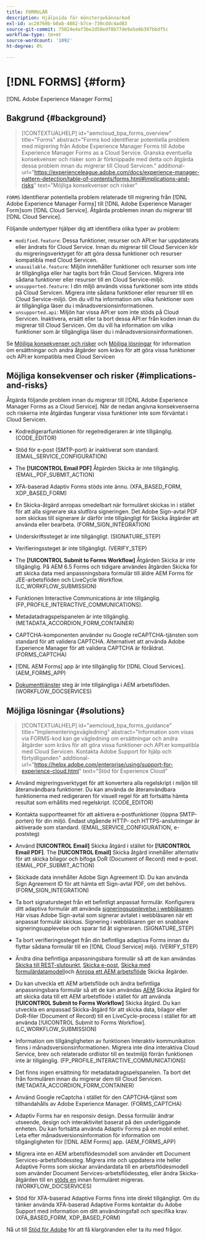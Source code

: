 ```yaml
---
title: FORMULÄR
description: Hjälpsida för mönsteravkännarkod
exl-id: ac28760b-b0ab-4082-b7ce-730cddc4ad83
source-git-commit: 75024e4af3be2d58edf8b77de9a5e6b397bbdf5c
workflow-type: tm+mt
source-wordcount: '1092'
ht-degree: 0%

---
```


# [!DNL FORMS] {#form}

[!DNL Adobe Experience Manager Forms]

## Bakgrund {#background}

>[!CONTEXTUALHELP]
>id="aemcloud_bpa_forms_overview"
>title="Forms"
>abstract="Forms kod identifierar potentiella problem med migrering från Adobe Experience Manager Forms till Adobe Experience Manager Forms as a Cloud Service. Granska eventuella konsekvenser och risker som är förknippade med detta och åtgärda dessa problem innan du migrerar till Cloud Servicen."
>additional-url="https://experienceleague.adobe.com/docs/experience-manager-pattern-detection/table-of-contents/forms.html#implications-and-risks" text="Möjliga konsekvenser och risker"

`FORMS` Identifierar potentiella problem relaterade till migrering från [!DNL Adobe Experience Manager Forms] till [!DNL Adobe Experience Manager Form]som [!DNL Cloud Service]. Åtgärda problemen innan du migrerar till [!DNL Cloud Service].

Följande undertyper hjälper dig att identifiera olika typer av problem:

* `modified.feature`: Dessa funktioner, resurser och API:er har uppdaterats eller ändrats för Cloud Service. Innan du migrerar till Cloud Servicen kör du migreringsverktyget för att göra dessa funktioner och resurser kompatibla med Cloud Servicen.
* `unavailable.feature`: Miljön innehåller funktioner och resurser som inte är tillgängliga eller har tagits bort från Cloud Servicen. Migrera inte sådana funktioner eller resurser till en Cloud Service-miljö.
* `unsupported.feature`: I din miljö används vissa funktioner som inte stöds på Cloud Servicen. Migrera inte sådana funktioner eller resurser till en Cloud Service-miljö. Om du vill ha information om vilka funktioner som är tillgängliga läser du i månadsversionsinformationen.
* `unsupported.api`: Miljön har vissa API:er som inte stöds på Cloud Servicen. Inaktivera, ersätt eller ta bort dessa API:er från koden innan du migrerar till Cloud Servicen. Om du vill ha information om vilka funktioner som är tillgängliga läser du i månadsversionsinformationen.

Se [Möjliga konsekvenser och risker](#implications-and-risks) och [Möjliga lösningar](#solutions) för information om ersättningar och andra åtgärder som krävs för att göra vissa funktioner och API:er kompatibla med Cloud Servicen

## Möjliga konsekvenser och risker {#implications-and-risks}

Åtgärda följande problem innan du migrerar till [!DNL Adobe Experience Manager Forms as a Cloud Service]. När de nedan angivna konsekvenserna och riskerna inte åtgärdas fungerar vissa funktioner inte som förväntat i Cloud Servicen.

* Kodredigerarfunktionen för regelredigeraren är inte tillgänglig. (CODE_EDITOR)

* Stöd för e-post (SMTP-port) är inaktiverat som standard. (EMAIL_SERVICE_CONFIGURATION)

* The **[!UICONTROL Email PDF]** Åtgärden Skicka är inte tillgänglig.(EMAIL_PDF_SUBMIT_ACTION)

* XFA-baserad Adaptiv Forms stöds inte ännu. (XFA_BASED_FORM, XDP_BASED_FORM)

* En Skicka-åtgärd anropas omedelbart när formuläret skickas in i stället för att alla signerare ska slutföra signeringen. Det Adobe Sign-avtal PDF som skickas till signerare är därför inte tillgängligt för Skicka åtgärder att använda eller bearbeta. (FORM_SIGN_INTEGRATION)

* Underskriftssteget är inte tillgängligt. (SIGNATURE_STEP)

* Verifieringssteget är inte tillgängligt. (VERIFY_STEP)

* The **[!UICONTROL Submit to Forms Workflow]** Åtgärden Skicka är inte tillgänglig. På AEM 6.5 Forms och tidigare användes åtgärden Skicka för att skicka data med anpassningsbara formulär till äldre AEM Forms för JEE-arbetsflöden och LiveCycle Workflow. (LC_WORKFLOW_SUBMISSION)

* Funktionen Interactive Communications är inte tillgänglig.  (FP_PROFILE_INTERACTIVE_COMMUNICATIONS).

* Metadatadragspelspanelen är inte tillgänglig. (METADATA_ACCORDION_FORM_CONTAINER)

* CAPTCHA-komponenten använder nu Google reCAPTCHA-tjänsten som standard för att validera CAPTCHA. Alternativet att använda Adobe Experience Manager för att validera CAPTCHA är föråldrat. (FORMS_CAPTCHA)

* [!DNL AEM Forms] app är inte tillgänglig för [!DNL Cloud Services]. (AEM_FORMS_APP)

* [Dokumenttjänster](https://experienceleague.adobe.com/docs/experience-manager-65/forms/install-aem-forms/osgi-installation/install-configure-document-services.html?lang=en#deployment-topology) steg är inte tillgängliga i AEM arbetsflöden. (WORKFLOW_DOCSERVICES)

## Möjliga lösningar {#solutions}

>[!CONTEXTUALHELP]
>id="aemcloud_bpa_forms_guidance"
>title="Implementeringsvägledning"
>abstract="Information som visas via FORMS-kod kan ge vägledning om ersättningar och andra åtgärder som krävs för att göra vissa funktioner och API:er kompatibla med Cloud Servicen. Kontakta Adobe Support för hjälp och förtydliganden"
>additional-url="https://helpx.adobe.com/enterprise/using/support-for-experience-cloud.html" text="Stöd för Experience Cloud"

* Använd migreringsverktyget för att konvertera alla regelskript i miljön till återanvändbara funktioner. Du kan använda de återanvändbara funktionerna med redigeraren för visuell regel för att fortsätta hämta resultat som erhållits med regelskript. (CODE_EDITOR)

* Kontakta supportteamet för att aktivera e-postfunktioner (öppna SMTP-porten) för din miljö. Endast utgående HTTP- och HTTPS-anslutningar är aktiverade som standard. (EMAIL_SERVICE_CONFIGURATION, e-poststeg)

* Använd **[!UICONTROL Email]** Skicka åtgärd i stället för **[!UICONTROL Email PDF]**. The **[!UICONTROL Email]** Skicka åtgärd innehåller alternativ för att skicka bilagor och bifoga DoR (Document of Record) med e-post. (EMAIL_PDF_SUBMIT_ACTION)

* Skickade data innehåller Adobe Sign Agreement ID. Du kan använda Sign Agreement ID för att hämta ett Sign-avtal PDF, om det behövs.  (FORM_SIGN_INTEGRATION)

* Ta bort signatursteget från ett befintligt anpassat formulär. Konfigurera ditt adaptiva formulär att använda [signeringsupplevelse i webbläsaren](https://medium.com/adobetech/using-adobe-sign-to-e-sign-an-adaptive-form-heres-the-best-way-to-do-it-dc3e15f9b684). Här visas Adobe Sign-avtal som signerar avtalet i webbläsaren när ett anpassat formulär skickas. Signering i webbläsaren ger en snabbare signeringsupplevelse och sparar tid åt signeraren. (SIGNATURE_STEP)

* Ta bort verifieringssteget från din befintliga adaptiva Forms innan du flyttar sådana formulär till en [!DNL Cloud Service] miljö. (VERIFY_STEP)

* Ändra dina befintliga anpassningsbara formulär så att de kan användas [Skicka till REST-slutpunkt](https://experienceleague.adobe.com/docs/experience-manager-forms-cloud-service/forms/create-an-adaptive-form/configure-submit-actions-and-metadata-submission/configuring-submit-actions.html#submit-to-rest-endpoint), [Skicka e-post](https://experienceleague.adobe.com/docs/experience-manager-forms-cloud-service/forms/create-an-adaptive-form/configure-submit-actions-and-metadata-submission/configuring-submit-actions.html#send-email), [Skicka med formulärdatamodell](https://experienceleague.adobe.com/docs/experience-manager-forms-cloud-service/forms/create-an-adaptive-form/configure-submit-actions-and-metadata-submission/configuring-submit-actions.html#submit-using-form-data-model)och [Anropa ett AEM arbetsflöde](https://experienceleague.adobe.com/docs/experience-manager-forms-cloud-service/forms/create-an-adaptive-form/configure-submit-actions-and-metadata-submission/configuring-submit-actions.html#invoke-an-aem-workflow) Skicka åtgärder.

* Du kan utveckla ett AEM arbetsflöde och ändra befintliga anpassningsbara formulär så att de kan användas [AEM](https://experienceleague.adobe.com/docs/experience-manager-forms-cloud-service/forms/create-an-adaptive-form/configure-submit-actions-and-metadata-submission/configuring-submit-actions.html#invoke-an-aem-workflow) Skicka åtgärd för att skicka data till ett AEM arbetsflöde i stället för att använda **[!UICONTROL Submit to Forms Workflow]** Skicka åtgärd. Du kan utveckla en anpassad Skicka-åtgärd för att skicka data, bilagor eller DoR-filer (Document of Record) till en LiveCycle-process i stället för att använda [!UICONTROL Submit to Forms Workflow]. (LC_WORKFLOW_SUBMISSION)

* Information om tillgängligheten av funktionen Interaktiv kommunikation finns i månadsversionsinformationen. Migrera inte dina interaktiva Cloud Service, brev och relaterade ordlistor till en textmiljö förrän funktionen inte är tillgänglig. (FP_PROFILE_INTERACTIVE_COMMUNICATIONS)

* Det finns ingen ersättning för metadatadragspelspanelen. Ta bort det från formulären innan du migrerar dem till Cloud Servicen.(METADATA_ACCORDION_FORM_CONTAINER)

* Använd Google reCaptcha i stället för den CAPTCHA-tjänst som tillhandahålls av Adobe Experience Manager. (FORMS_CAPTCHA)

* Adaptiv Forms har en responsiv design. Dessa formulär ändrar utseende, design och interaktivitet baserat på den underliggande enheten. Du kan fortsätta använda Adaptiv Forms på en mobil enhet. Leta efter månadsversionsinformation för information om tillgängligheten för [!DNL AEM Forms] app. (AEM_FORMS_APP)

* Migrera inte en AEM arbetsflödesmodell som använder ett Document Services-arbetsflödessteg. Migrera inte och uppdatera inte heller Adaptive Forms som skickar användardata till en arbetsflödesmodell som använder Document Services-arbetsflödessteg, eller ändra Skicka-åtgärden till en [stöds en](https://experienceleague.adobe.com/docs/experience-manager-forms-cloud-service/forms/create-an-adaptive-form/configure-submit-actions-and-metadata-submission/configuring-submit-actions.html) innan formuläret migreras. (WORKFLOW_DOCSERVICES)

* Stöd för XFA-baserad Adaptive Forms finns inte direkt tillgängligt. Om du tänker använda XFA-baserad Adaptive Forms kontaktar du Adobe Support med information om ditt användningsfall och specifika krav.(XFA_BASED_FORM, XDP_BASED_FORM)

Nå ut till [Stöd för Adobe](https://helpx.adobe.com/enterprise/using/support-for-experience-cloud.html) för att få klargöranden eller ta itu med frågor.
